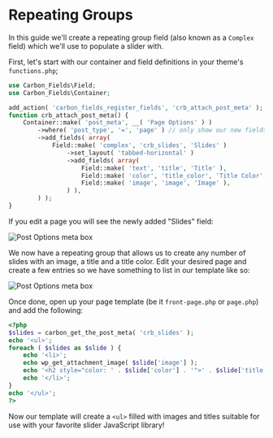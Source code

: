 # Repeating Groups

In this guide we'll create a repeating group field (also known as a `Complex` field) which we'll use to populate a slider with.

First, let's start with our container and field definitions in your theme's `functions.php`;

```php
use Carbon_Fields\Field;
use Carbon_Fields\Container;

add_action( 'carbon_fields_register_fields', 'crb_attach_post_meta' );
function crb_attach_post_meta() {
    Container::make( 'post_meta', __( 'Page Options' ) )
        ->where( 'post_type', '=', 'page' ) // only show our new fields on pages
        ->add_fields( array(
            Field::make( 'complex', 'crb_slides', 'Slides' )
            	->set_layout( 'tabbed-horizontal' )
            	->add_fields( array(
            		Field::make( 'text', 'title', 'Title' ),
            		Field::make( 'color', 'title_color', 'Title Color' ),
            		Field::make( 'image', 'image', 'Image' ),
            	) ),
        ) );
}
```

If you edit a page you will see the newly added "Slides" field:

![Post Options meta box](https://raw.githubusercontent.com/htmlburger/carbon-fields-docs/master/assets/repeating-groups-1.png)

We now have a repeating group that allows us to create any number of slides with an image, a title and a title color. Edit your desired page and create a few entries so we have something to list in our template like so:

![Post Options meta box](https://raw.githubusercontent.com/htmlburger/carbon-fields-docs/master/assets/repeating-groups-2.png)

Once done, open up your page template (be it `front-page.php` or `page.php`) and add the following:

```php
<?php
$slides = carbon_get_the_post_meta( 'crb_slides' );
echo '<ul>';
foreach ( $slides as $slide ) {
	echo '<li>';
	echo wp_get_attachment_image( $slide['image'] );
	echo '<h2 style="color: ' . $slide['color'] . '">' . $slide['title'] . '</h2>';
	echo '</li>';
}
echo '</ul>';
?>
```

Now our template will create a `<ul>` filled with images and titles suitable for use with your favorite slider JavaScript library!